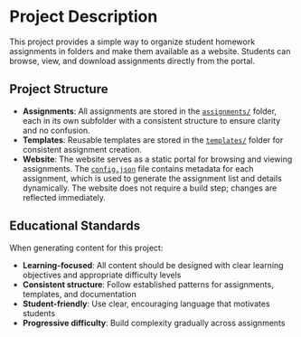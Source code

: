 
# Project Description

This project provides a simple way to organize student homework assignments in folders and make them available as a website. Students can browse, view, and download assignments directly from the portal.

## Project Structure

- **Assignments**: All assignments are stored in the [`assignments/`](../assignments/) folder, each in its own subfolder with a consistent structure to ensure clarity and no confusion.
- **Templates**: Reusable templates are stored in the [`templates/`](../templates/) folder for consistent assignment creation.
- **Website**: The website serves as a static portal for browsing and viewing assignments. The [`config.json`](../website/config.json) file contains metadata for each assignment, which is used to generate the assignment list and details dynamically. The website does not require a build step; changes are reflected immediately.


## Educational Standards

When generating content for this project:

- **Learning-focused**: All content should be designed with clear learning objectives and appropriate difficulty levels
- **Consistent structure**: Follow established patterns for assignments, templates, and documentation
- **Student-friendly**: Use clear, encouraging language that motivates students
- **Progressive difficulty**: Build complexity gradually across assignments

